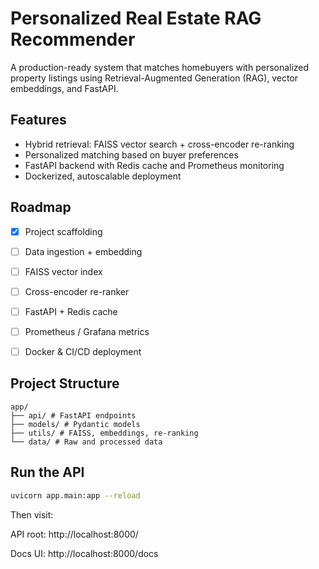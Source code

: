 # Personalized Real Estate RAG Recommender

A production-ready system that matches homebuyers with personalized property listings using Retrieval-Augmented Generation (RAG), vector embeddings, and FastAPI.

## Features

- Hybrid retrieval: FAISS vector search + cross-encoder re-ranking
- Personalized matching based on buyer preferences
- FastAPI backend with Redis cache and Prometheus monitoring
- Dockerized, autoscalable deployment

## Roadmap

- [x] Project scaffolding
- [ ] Data ingestion + embedding
- [ ] FAISS vector index
- [ ] Cross-encoder re-ranker
- [ ] FastAPI + Redis cache
- [ ] Prometheus / Grafana metrics
- [ ] Docker & CI/CD deployment


## Project Structure
```
app/
├── api/ # FastAPI endpoints
├── models/ # Pydantic models
├── utils/ # FAISS, embeddings, re-ranking
└── data/ # Raw and processed data
```

## Run the API

```bash
uvicorn app.main:app --reload
```

Then visit:

API root: http://localhost:8000/

Docs UI: http://localhost:8000/docs
